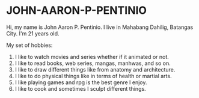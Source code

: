# JOHN-AARON-P-PENTINIO
Hi, my name is John Aaron P. Pentinio. I live in Mahabang Dahilig, Batangas City. I'm 21 years old.

My set of hobbies:

1. I like to watch movies and series whether if it animated or not.
2. I like to read books, web series, mangas, manhwas, and so on.
3. I like to draw different things like from anatomy and architecture.
4. I like to do physical things like in terms of health or martial arts.
5. I like playing games and rpg is the best genre I enjoy.
6. I like to cook and sometimes I sculpt different things.
